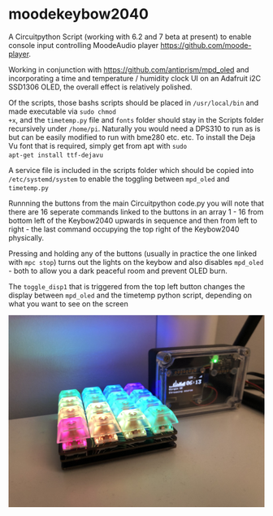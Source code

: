 # moodekeybow2040

A Circuitpython Script (working with 6.2 and 7 beta at present) to enable console input controlling MoodeAudio player https://github.com/moode-player.

Working in conjunction with https://github.com/antiprism/mpd_oled and incorporating a time and temperature / humidity clock UI on an Adafruit i2C SSD1306 OLED, the overall effect is relatively polished.

Of the scripts, those bashs scripts should be placed in <code>/usr/local/bin</code> and made executable via <code>sudo chmod +x</code>, and the <code>timetemp.py</code> file and <code>fonts</code> folder should stay in the Scripts folder recursively under <code>/home/pi</code>. Naturally you would need a DPS310 to run as is but can be easily modified to run with bme280 etc. etc. To install the Deja Vu font that is required, simply get from apt with <code>sudo apt-get install ttf-dejavu</code>

A service file is included in the scripts folder which should be copied into <code>/etc/systemd/system</code> to enable the toggling between <code>mpd_oled</code> and <code>timetemp.py</code>

Runnning the buttons from the main Circuitpython code.py you will note that there are 16 seperate commands linked to the buttons in an array 1 - 16 from bottom left of the Keybow2040 upwards in sequence and then from left to right - the last command occupying the top right of the Keybow2040 physically.

Pressing and holding any of the buttons (usually in practice the one linked with <code>mpc stop</code>) turns out the lights on the keybow and also disables <code>mpd_oled</code> - both to allow you a dark peaceful room and prevent OLED burn.

The <code>toggle_disp1</code> that is triggered from the top left button changes the display between <code>mpd_oled</code> and the timetemp python script, depending on what you want to see on the screen

![Alt text](IMG_1076.jpg?raw=true "Title")
